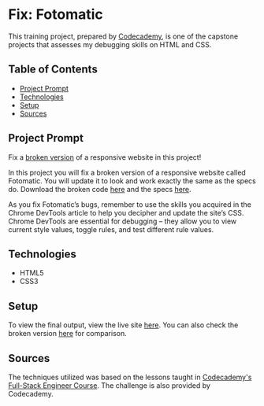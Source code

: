 # **Fix: Fotomatic**

This training project, prepared by [Codecademy](https://www.codecademy.com/learn/paths/full-stack-engineer-career-path), is one of the capstone projects that assesses my debugging skills on HTML and CSS.

## Table of Contents

- [Project Prompt](#project-prompt)
- [Technologies](#technologies)
- [Setup](#setup)
- [Sources](#sources)

## Project Prompt

Fix a [broken version](https://daniellabrador.github.io/fix-fotomatic/broken/broken.html) of a responsive website in this project!

In this project you will fix a broken version of a responsive website called Fotomatic. You will update it to look and work exactly the same as the specs do. Download the broken code [here](https://content.codecademy.com/courses/freelance-1/capstone-1/capstone_fotomatic_start.zip) and the specs [here](https://content.codecademy.com/courses/freelance-1/capstone-1/specs/fotomatic_spec_landing.png).

As you fix Fotomatic’s bugs, remember to use the skills you acquired in the Chrome DevTools article to help you decipher and update the site’s CSS. Chrome DevTools are essential for debugging – they allow you to view current style values, toggle rules, and test different rule values.

## Technologies

- HTML5
- CSS3

## Setup

To view the final output, view the live site [here](https://daniellabrador.github.io/fix-fotomatic/). You can also check the broken version [here](https://daniellabrador.github.io/fix-fotomatic/broken/broken.html) for comparison.

## Sources

The techniques utilized was based on the lessons taught in [Codecademy's Full-Stack Engineer Course](https://www.codecademy.com/learn/paths/full-stack-engineer-career-path
). The challenge is also provided by Codecademy.

